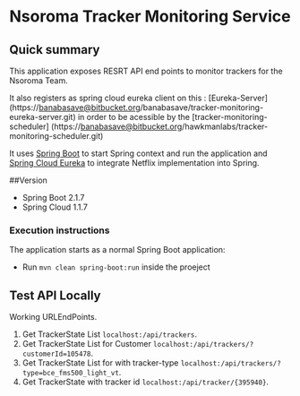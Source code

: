 
# Nsoroma Tracker Monitoring Service #

## Quick summary ##

This application exposes RESRT API end points  to monitor trackers for the Nsoroma Team.

It also registers as spring cloud eureka client on this : [Eureka-Server] (https://banabasave@bitbucket.org/banabasave/tracker-monitoring-eureka-server.git) in order to be acessible by the [tracker-monitoring-scheduler] (https://banabasave@bitbucket.org/hawkmanlabs/tracker-monitoring-scheduler.git)

It uses [Spring Boot](http://projects.spring.io/spring-boot/) to start Spring context and run the application and [Spring Cloud Eureka](https://cloud.spring.io/spring-cloud-netflix/) to integrate Netflix implementation into Spring.

##Version

* Spring Boot 2.1.7
* Spring Cloud 1.1.7


### Execution instructions ###

The application starts as a normal Spring Boot application:

* Run `mvn clean spring-boot:run` inside the proeject

## Test API Locally
Working URLEndPoints.
1. Get TrackerState List `localhost:/api/trackers`.
2. Get TrackerState List for Customer `localhost:/api/trackers/?customerId=105478`.
3. Get TrackerState List for with tracker-type `localhost:/api/trackers/?type=bce_fms500_light_vt`.
4. Get TrackerState with tracker id `localhost:/api/tracker/{395940}`.